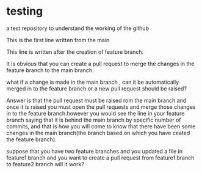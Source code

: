 # testing
a test repository to understand the working of the github

This is the first line written from the main

This line is written after the creation of feature branch.

It is obvious that you can create a pull request to merge the changes in the feature branch  to the main branch.

what if a change is made in the main branch , can it be automatically merged in to the feature branch
or a new pull request should be raised?

Answer is that the pull request must be raised rom the main branch and once it is raised you must open the pull requests and merge those 
changes in to the feature branch.however you would see the line in your feature branch saying that it is behind the main branch by 
specific number of commits, and that is how you will come to know that there have been some changes in the main branch(the branch based on which
you have ceated the feature branch).

suppose that you have two feature branches and you updated a file in feature1 branch and you want to create a pull request from feature1 branch to feature2 branch will it work?



